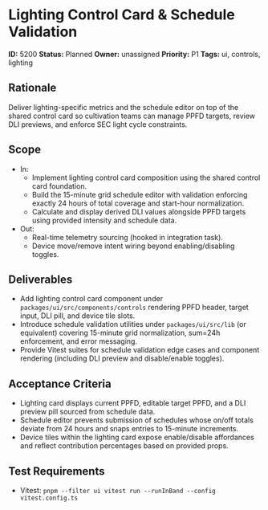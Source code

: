 # Lighting Control Card & Schedule Validation

**ID:** 5200
**Status:** Planned
**Owner:** unassigned
**Priority:** P1
**Tags:** ui, controls, lighting

## Rationale
Deliver lighting-specific metrics and the schedule editor on top of the shared control card so cultivation teams can manage PPFD targets, review DLI previews, and enforce SEC light cycle constraints.

## Scope
- In:
  - Implement lighting control card composition using the shared control card foundation.
  - Build the 15-minute grid schedule editor with validation enforcing exactly 24 hours of total coverage and start-hour normalization.
  - Calculate and display derived DLI values alongside PPFD targets using provided intensity and schedule data.
- Out:
  - Real-time telemetry sourcing (hooked in integration task).
  - Device move/remove intent wiring beyond enabling/disabling toggles.

## Deliverables
- Add lighting control card component under `packages/ui/src/components/controls` rendering PPFD header, target input, DLI pill, and device tile slots.
- Introduce schedule validation utilities under `packages/ui/src/lib` (or equivalent) covering 15-minute grid normalization, sum=24h enforcement, and error messaging.
- Provide Vitest suites for schedule validation edge cases and component rendering (including DLI preview and disable/enable toggles).

## Acceptance Criteria
- Lighting card displays current PPFD, editable target PPFD, and a DLI preview pill sourced from schedule data.
- Schedule editor prevents submission of schedules whose on/off totals deviate from 24 hours and snaps entries to 15-minute increments.
- Device tiles within the lighting card expose enable/disable affordances and reflect contribution percentages based on provided props.

## Test Requirements
- Vitest: `pnpm --filter ui vitest run --runInBand --config vitest.config.ts`

